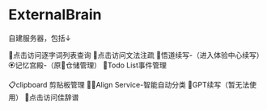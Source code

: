 # ExternalBrain

自建服务器，包括↓

🎂点击访问逐字词列表查询
🤖点击访问文法注疏
🍱悟道续写-（进入体验中心续写）
🏵记忆宫殿-（原🏀仓储管理）
🥘Todo List事件管理

📋clipboard 剪贴板管理
🐕‍🦺Align Service-智能自动分类 
🍱GPT续写（暂无法使用）
📙点击访问佳辞谱
